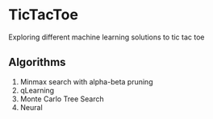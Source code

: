 # TicTacToe
Exploring different machine learning solutions to tic tac toe

## Algorithms

1. Minmax search with alpha-beta pruning
2. qLearning
3. Monte Carlo Tree Search
4. Neural
